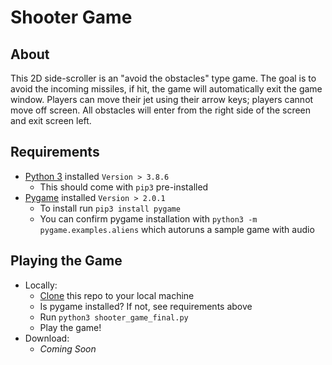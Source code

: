# Shooter Game

## About
This 2D side-scroller is an "avoid the obstacles" type game. The goal is to avoid the incoming missiles, if hit, the game will automatically exit the game window. Players can move their jet using their arrow keys; players cannot move off screen. All obstacles will enter from the right side of the screen and exit screen left.

## Requirements
- [Python 3](https://www.python.org/downloads/) installed `Version > 3.8.6`
  - This should come with `pip3` pre-installed
- [Pygame](https://www.pygame.org/news) installed `Version > 2.0.1`
  - To install run `pip3 install pygame `
  - You can confirm pygame installation with `python3 -m pygame.examples.aliens` which autoruns a sample game with audio

## Playing the Game
- Locally:
  - [Clone](https://docs.github.com/en/github/creating-cloning-and-archiving-repositories/cloning-a-repository) this repo to your local machine
  - Is pygame installed? If not, see requirements above
  - Run `python3 shooter_game_final.py`
  - Play the game!
- Download:
  - _Coming Soon_

